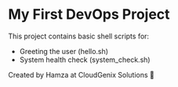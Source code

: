 # My First DevOps Project

This project contains basic shell scripts for:

- Greeting the user (hello.sh)
- System health check (system_check.sh)

Created by Hamza at CloudGenix Solutions 🚀
